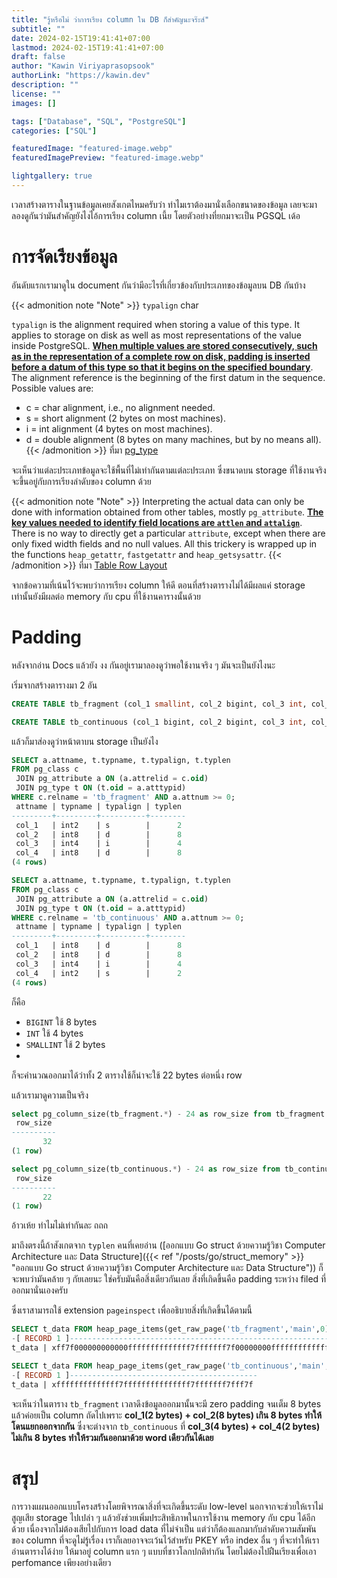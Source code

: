 ```yaml
---
title: "รู้หรือไม่ ว่าการเรียง column ใน DB ก็สำคัญนะจร๊ะส์"
subtitle: ""
date: 2024-02-15T19:41:41+07:00
lastmod: 2024-02-15T19:41:41+07:00
draft: false
author: "Kawin Viriyaprasopsook"
authorLink: "https://kawin.dev"
description: ""
license: ""
images: []

tags: ["Database", "SQL", "PostgreSQL"]
categories: ["SQL"]

featuredImage: "featured-image.webp"
featuredImagePreview: "featured-image.webp"

lightgallery: true
---
```

เวลาสร้างตารางในฐานข้อมูลเคยสังเกตไหมครับว่า ทำไมเราต้องมานั่งเลือกขนาดของข้อมูล เลยจะมาลองดูกันว่ามันสำคัญยังไงไอ้การเรียง column เนี้ย โดยตัวอย่างที่ยกมาจะเป็น PGSQL เด้อ
<!--more-->

# การจัดเรียงข้อมูล
อันดับแรกเรามาดูใน document กันว่ามีอะไรที่เกี่ยวข้องกับประเภทของข้อมูลบน DB กันบ้าง

{{< admonition note "Note" >}}
`typalign` char

`typalign` is the alignment required when storing a value of this type. It applies to storage on disk as well as most representations of the value inside PostgreSQL. **<ins>When multiple values are stored consecutively, such as in the representation of a complete row on disk, padding is inserted before a datum of this type so that it begins on the specified boundary</ins>**. The alignment reference is the beginning of the first datum in the sequence. Possible values are:

- c = char alignment, i.e., no alignment needed.
- s = short alignment (2 bytes on most machines).
- i = int alignment (4 bytes on most machines).
- d = double alignment (8 bytes on many machines, but by no means all).
{{< /admonition >}}
ที่มา [pg_type](https://www.postgresql.org/docs/current/catalog-pg-type.html) 

จะเห็นว่าแต่ละประเภทข้อมูลจะใช้พื้นที่ไม่เท่ากันตามแต่ละประเภท ซึ่งขนาดบน storage ที่ใช้งานจริงจะขึ้นอยู่กับการเรียงลำดับของ column ด้วย

{{< admonition note "Note" >}}
Interpreting the actual data can only be done with information obtained from other tables, mostly `pg_attribute`. **<ins>The key values needed to identify field locations are `attlen` and `attalign`</ins>**. There is no way to directly get a particular `attribute`, except when there are only fixed width fields and no null values. All this trickery is wrapped up in the functions `heap_getattr`, `fastgetattr` and `heap_getsysattr`.
{{< /admonition >}}
ที่มา [Table Row Layout](https://www.postgresql.org/docs/current/storage-page-layout.html#STORAGE-TUPLE-LAYOUT)

จากข้อความที่เน้นไว้จะพบว่าการเรียง column ให้ดี ตอนที่สร้างตารางไม่ได้มีผลแค่ storage เท่านั้นยังมีผลต่อ memory กับ cpu ที่ใช้งานคารางนั้นด้วย

# Padding
หลังจากอ่าน Docs แล้วยัง งง กันอยู่เรามาลองดูว่าพอใช้งานจริง ๆ มันจะเป็นยังไงนะ

เริ่มจากสร้างตารางมา 2 อัน
```sql
CREATE TABLE tb_fragment (col_1 smallint, col_2 bigint, col_3 int, col_4 bigint);

CREATE TABLE tb_continuous (col_1 bigint, col_2 bigint, col_3 int, col_4 smallint);
```

แล้วก็มาส่องดูว่าหน้าตาบน storage เป็นยังไง
```sql
SELECT a.attname, t.typname, t.typalign, t.typlen
FROM pg_class c
 JOIN pg_attribute a ON (a.attrelid = c.oid)
 JOIN pg_type t ON (t.oid = a.atttypid)
WHERE c.relname = 'tb_fragment' AND a.attnum >= 0;
 attname | typname | typalign | typlen
---------+---------+----------+--------
 col_1   | int2    | s        |      2
 col_2   | int8    | d        |      8
 col_3   | int4    | i        |      4
 col_4   | int8    | d        |      8
(4 rows)

SELECT a.attname, t.typname, t.typalign, t.typlen
FROM pg_class c
 JOIN pg_attribute a ON (a.attrelid = c.oid)
 JOIN pg_type t ON (t.oid = a.atttypid)
WHERE c.relname = 'tb_continuous' AND a.attnum >= 0;
 attname | typname | typalign | typlen
---------+---------+----------+--------
 col_1   | int8    | d        |      8
 col_2   | int8    | d        |      8
 col_3   | int4    | i        |      4
 col_4   | int2    | s        |      2
(4 rows)
```

ก็คือ
- `BIGINT` ใช้ 8 bytes
- `INT` ใช้ 4 bytes
- `SMALLINT` ใช้ 2 bytes
- 
ก็จะคำนวณออกมาได้ว่าทั้ง 2 ตารางใช้ก็น่าจะใช้ 22 bytes ต่อหนึ่ง row

แล้วเรามาดูความเป็นจริง

```sql
select pg_column_size(tb_fragment.*) - 24 as row_size from tb_fragment limit 1;
 row_size
----------
       32
(1 row)

select pg_column_size(tb_continuous.*) - 24 as row_size from tb_continuous limit 1;
 row_size
----------
       22
(1 row)
```

อ้าวเห้ย ทำไมไม่เท่ากันละ ถถถ

มาถึงตรงนี้ถ้าสังเกตจาก `typlen` คนที่เคยอ่าน ([ออกแบบ Go struct ด้วยความรู้วิชา Computer Architecture และ Data Structure]({{< ref "/posts/go/struct_memory" >}} "ออกแบบ Go struct ด้วยความรู้วิชา Computer Architecture และ Data Structure")) ก็จะพบว่ามันคล้าย ๆ กัยเลยนะ ใช่ครับมันคือสิ่งเดียวกันเลย สิ่งที่เกิดขึ้นคือ padding ระหว่าง filed ที่ออกมานั่นเองครับ

ซึ่งเราสามารถใช้ extension `pageinspect` เพื่ออธิบายสิ่งที่เกิดขึ้นได้ตามนี้

```sql
SELECT t_data FROM heap_page_items(get_raw_page('tb_fragment','main',0))gx
-[ RECORD 1 ]--------------------------------------------------------------
t_data | xff7f000000000000ffffffffffffff7fffffff7f00000000ffffffffffffff7f

SELECT t_data FROM heap_page_items(get_raw_page('tb_continuous','main',0))gx
-[ RECORD 1 ]------------------------------------------
t_data | xffffffffffffff7fffffffffffffff7fffffff7fff7f
```

จะเห็นว่าในตาราง `tb_fragment` เวลาดึงข้อมูลออกมานั้นจะมี zero padding จนเต็ม 8 bytes แล้วค่อยเป็น column ถัดไปเพราะ **col_1(2 bytes) + col_2(8 bytes) เกิน 8 bytes ทำให้โดนแยกออกจากกัน** ซึ่งจะต่างจาก `tb_continuous` ที่ **col_3(4 bytes) + col_4(2 bytes) ไม่เกิน 8 bytes ทำให้รวมกันออกมาด้วย word เดียวกันได้เลย**

# สรุป
การวางแผนออกแบบโครงสร้างโดยพิจารณาสิ่งที่จะเกิดขึ้นระดับ low-level นอกจากจะช่วยให้เราไม่สูญเสีย storage ไปเปล่า ๆ แล้วยังช่วยเพิ่มประสิทธิภาพในการใช้งาน memory กับ cpu ได้อีกด้วย เนื่องจากไม่ต้องเสียไปกับการ load data ที่ไม่จำเป็น แต่ว่าก็ต้องแลกมากับลำดับความสัมพันของ column ที่จะดูไม่รู้เรื่อง เราก็เลยอาจจะเว้นไว้สำหรับ PKEY หรือ index อื่น ๆ ที่จะทำให้เราอ่านตารางได้ง่าย ให้มาอยู่ column แรก ๆ แบบที่ชาวโลกปกติทำกัน โดยไม่ต้องไปฝืนเรียงเพื่อเอา perfomance เพียงอย่างเดียว